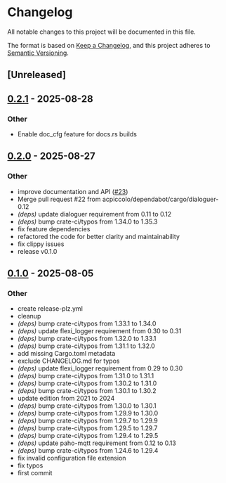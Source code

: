 # Changelog

All notable changes to this project will be documented in this file.

The format is based on [Keep a Changelog](https://keepachangelog.com/en/1.0.0/),
and this project adheres to [Semantic Versioning](https://semver.org/spec/v2.0.0.html).

## [Unreleased]

## [0.2.1](https://github.com/acpiccolo/SDM72-Powermeter/compare/v0.2.0...v0.2.1) - 2025-08-28

### Other

- Enable doc_cfg feature for docs.rs builds

## [0.2.0](https://github.com/acpiccolo/SDM72-Powermeter/compare/v0.1.0...v0.2.0) - 2025-08-27

### Other

- improve documentation and API ([#23](https://github.com/acpiccolo/SDM72-Powermeter/pull/23))
- Merge pull request #22 from acpiccolo/dependabot/cargo/dialoguer-0.12
- *(deps)* update dialoguer requirement from 0.11 to 0.12
- *(deps)* bump crate-ci/typos from 1.34.0 to 1.35.3
- fix feature dependencies
- refactored the code for better clarity and maintainability
- fix clippy issues
- release v0.1.0

## [0.1.0](https://github.com/acpiccolo/SDM72-Powermeter/releases/tag/v0.1.0) - 2025-08-05

### Other

- create release-plz.yml
- cleanup
- *(deps)* bump crate-ci/typos from 1.33.1 to 1.34.0
- *(deps)* update flexi_logger requirement from 0.30 to 0.31
- *(deps)* bump crate-ci/typos from 1.32.0 to 1.33.1
- *(deps)* bump crate-ci/typos from 1.31.1 to 1.32.0
- add missing Cargo.toml metadata
- exclude CHANGELOG.md for typos
- *(deps)* update flexi_logger requirement from 0.29 to 0.30
- *(deps)* bump crate-ci/typos from 1.31.0 to 1.31.1
- *(deps)* bump crate-ci/typos from 1.30.2 to 1.31.0
- *(deps)* bump crate-ci/typos from 1.30.1 to 1.30.2
- update edition from 2021 to 2024
- *(deps)* bump crate-ci/typos from 1.30.0 to 1.30.1
- *(deps)* bump crate-ci/typos from 1.29.9 to 1.30.0
- *(deps)* bump crate-ci/typos from 1.29.7 to 1.29.9
- *(deps)* bump crate-ci/typos from 1.29.5 to 1.29.7
- *(deps)* bump crate-ci/typos from 1.29.4 to 1.29.5
- *(deps)* update paho-mqtt requirement from 0.12 to 0.13
- *(deps)* bump crate-ci/typos from 1.24.6 to 1.29.4
- fix invalid configuration file extension
- fix typos
- first commit
